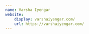 ```yaml
---
name: Varsha Iyengar
website:
    display: varshaiyengar.com/
    url: https://varshaiyengar.com/
---
```

